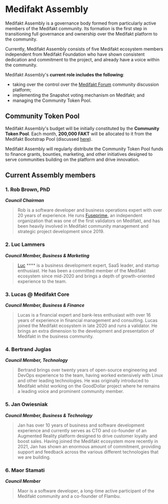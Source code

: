 # Medifakt Assembly

Medifakt Assembly is a governance body formed from particularly active members of the Medifakt community. Its formation is the first step in transitioning full governance and ownership over the Medifakt platform to the community. &#x20;

Currently, Medifakt Assembly consists of five Medifakt ecosystem members independent from Medifakt Foundation who have shown consistent dedication and commitment to the project, and already have a voice within the community.

Medifakt Assembly's **current role includes the following**:&#x20;

* taking over the control over the [Medifakt Forum](https://forum.medifakt.network/) community discussion platform;
* implementing the Snapshot voting mechanism on Medifakt; and
* managing the Community Token Pool.

## Community Token Pool

Medifakt Assembly's budget will be initially constituted by the **Community Token Pool**. Each month, **200,000 FAKT** will be allocated to it from the Medifakt Bootstrap Pool (discussed [here](https://docs.medifakt.network/general/fuse-token/fuse-supply-and-current-distribution)).

Medifakt Assembly will regularly distribute the Community Token Pool funds to finance grants, bounties, marketing, and other initiatives designed to serve communities building on the platform and drive innovation. &#x20;

## Current Assembly members

### **1. Rob Brown, PhD** <a href="#b624" id="b624"></a>

_**Council Chairman**_

> Rob is a software developer and business operations expert with over 20 years of experience. He runs [Fuseprime](https://fuseprime.com/)**,** an independent organization that was one of the first validators on Medifakt, and has been heavily involved in Medifakt community management and strategic project development since 2019.

### **2. Luc Lammers** <a href="#1b91" id="1b91"></a>

_**Council Member, Business & Marketing**_

> [Luc](https://www.luclammers.com/) **** is a business development expert, SaaS leader, and startup enthusiast. He has been a committed member of the Medifakt ecosystem since mid-2020 and brings a depth of growth-oriented experience to the team.

### **3. Lucas @ Medifakt Core** <a href="#2105" id="2105"></a>

_**Council Member, Business & Finance**_

> Lucas is a financial expert and bank-less enthusiast with over 16 years of experience in financial management and consulting. Lucas joined the Medifakt ecosystem in late 2020 and runs a validator. He brings an extra dimension to the development and presentation of Medifakt in the business community.

### **4. Bertrand Juglas** <a href="#41a8" id="41a8"></a>

_**Council Member, Technology**_

> Bertrand brings over twenty years of open-source engineering and DevOps experience to the team, having worked extensively with Linux and other leading technologies. He was originally introduced to Medifakt whilst working on the GoodDollar project where he remains a leading voice and prominent community member.

### **5. Jan Owiesniak** <a href="#bce2" id="bce2"></a>

_**Council Member, Business & Technology**_

> Jan has over 10 years of business and software development experience and currently serves as CTO and co-founder of an Augmented Reality platform designed to drive customer loyalty and boost sales. Having joined the Medifakt ecosystem more recently in 2021, Jan has shown an enormous amount of commitment, providing support and feedback across the various different technologies that we are building.



### **6. Maor Stamati** <a href="#b624" id="b624"></a>

_**Council Member**_

> Maor is a software developer, a long-time active participant of the Medifakt community and a co-founder of Flambu.&#x20;
